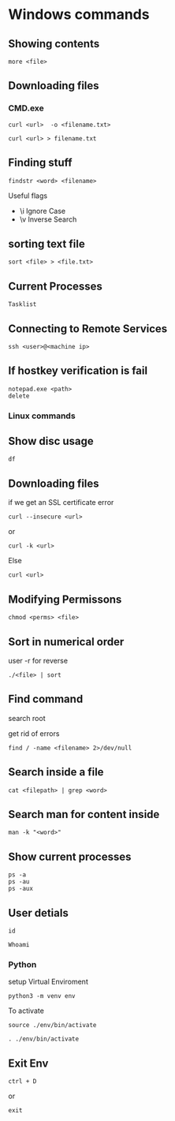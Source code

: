 # Windows commands

## Showing contents

```
more <file>
```

## Downloading files

### CMD.exe
```
curl <url>  -o <filename.txt>
```

```
curl <url> > filename.txt
```

## Finding stuff

```
findstr <word> <filename>
```

Useful flags

- \i Ignore Case
- \v Inverse Search

## sorting text file

```
sort <file> > <file.txt>
```

## Current Processes 

```
Tasklist
```

## Connecting to Remote Services

```
ssh <user>@<machine ip>
```

## If hostkey verification is fail

```
notepad.exe <path>
delete
```

### Linux commands

## Show disc usage

```
df
```

## Downloading files

if we get an SSL certificate error

```
curl --insecure <url>
```
or
```
curl -k <url>
```

Else

```
curl <url>
```

##  Modifying Permissons

```
chmod <perms> <file>
```

## Sort in numerical order

user -r for reverse

```
./<file> | sort
```

## Find command

search root

get rid of errors

```
find / -name <filename> 2>/dev/null
```

## Search inside a file

```
cat <filepath> | grep <word>
```

## Search man for content inside

```
man -k "<word>"
```

## Show current processes

```
ps -a
ps -au
ps -aux
```

## User detials

```
id
```

```
Whoami
```

### Python

setup Virtual Enviroment

```
python3 -m venv env
```

To activate

```
source ./env/bin/activate
```

```
. ./env/bin/activate
```

## Exit Env

```
ctrl + D
```
or
```
exit
```

